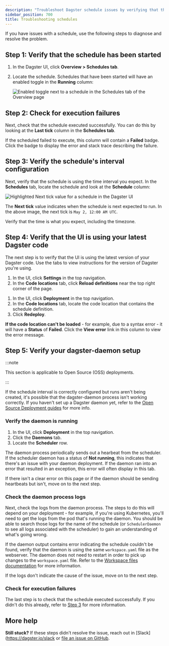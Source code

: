 ```yaml
---
description: "Troubleshoot Dagster schedule issues by verifying that the schedule is included in the Definitions object, the schedule has started, the execution succeeded, the schedule's interval is configured correctly, the code version is correct on Dagster, and that the dagster-daemon is properly set up."
sidebar_position: 700
title: Troubleshooting schedules
---
```


If you have issues with a schedule, use the following steps to diagnose and resolve the problem.

## Step 1: Verify that the schedule has been started

1. In the Dagster UI, click **Overview > Schedules tab**.
2. Locate the schedule. Schedules that have been started will have an enabled toggle in the **Running** column:

   ![Enabled toggle next to a schedule in the Schedules tab of the Overview page](/images/guides/automate/schedules/schedules-enabled-toggle.png)

## Step 2: Check for execution failures

Next, check that the schedule executed successfully. You can do this by looking at the **Last tick** column in the **Schedules tab**.

If the scheduled failed to execute, this column will contain a **Failed** badge. Click the badge to display the error and stack trace describing the failure.

## Step 3: Verify the schedule's interval configuration

Next, verify that the schedule is using the time interval you expect. In the **Schedules** tab, locate the schedule and look at the **Schedule** column:

![Highlighted Next tick value for a schedule in the Dagster UI](/images/guides/automate/schedules/schedules-next-tick.png)

The **Next tick** value indicates when the schedule is next expected to run. In the above image, the next tick is `May 2, 12:00 AM UTC`.

Verify that the time is what you expect, including the timezone.

## Step 4: Verify that the UI is using your latest Dagster code

The next step is to verify that the UI is using the latest version of your Dagster code. Use the tabs to view instructions for the version of Dagster you're using.

<Tabs>
<TabItem value="Local webserver or Dagster OSS">

1. In the UI, click **Settings** in the top navigation.
2. In the **Code locations** tab, click **Reload definitions** near the top right corner of the page.

</TabItem>
<TabItem value="Dagster+">

1. In the UI, click **Deployment** in the top navigation.
2. In the **Code locations** tab, locate the code location that contains the schedule definition.
3. Click **Redeploy**.

</TabItem>
</Tabs>

**If the code location can't be loaded** - for example, due to a syntax error - it will have a **Status** of **Failed**. Click the **View error** link in this column to view the error message.

## Step 5: Verify your dagster-daemon setup

:::note

This section is applicable to Open Source (OSS) deployments.

:::

If the schedule interval is correctly configured but runs aren't being created, it's possible that the dagster-daemon process isn't working correctly. If you haven't set up a Dagster daemon yet, refer to the [Open Source Deployment guides](/deployment/oss/deployment-options/) for more info.

### Verify the daemon is running

1. In the UI, click **Deployment** in the top navigation.
2. Click the **Daemons** tab.
3. Locate the **Scheduler** row.

The daemon process periodically sends out a hearbeat from the scheduler. If the scheduler daemon has a status of **Not running**, this indicates that there's an issue with your daemon deployment. If the daemon ran into an error that resulted in an exception, this error will often display in this tab.

If there isn't a clear error on this page or if the daemon should be sending heartbeats but isn't, move on to the next step.

### Check the daemon process logs

Next, check the logs from the daemon process. The steps to do this will depend on your deployment - for example, if you're using Kubernetes, you'll need to get the logs from the pod that's running the daemon. You should be able to search those logs for the name of the schedule (or `SchedulerDaemon` to see all logs associated with the scheduler) to gain an understanding of what's going wrong.

If the daemon output contains error indicating the schedule couldn't be found, verify that the daemon is using the same `workspace.yaml` file as the webserver. The daemon does not need to restart in order to pick up changes to the `workspace.yaml` file. Refer to the [Workspace files documentation](/deployment/code-locations/workspace-yaml) for more information.

If the logs don't indicate the cause of the issue, move on to the next step.

### Check for execution failures

The last step is to check that the schedule executed successfully. If you didn't do this already, refer to [Step 3](#step-3-verify-the-schedules-interval-configuration) for more information.

## More help

**Still stuck?** If these steps didn't resolve the issue, reach out in [Slack](https://dagster.io/slack or [file an issue on GitHub](https://github.com/dagster-io/dagster/issues).
